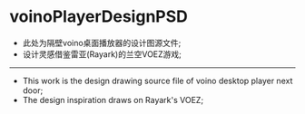# voinoPlayerDesignPSD
+ 此处为隔壁voino桌面播放器的设计图源文件;
+ 设计灵感借鉴雷亚(Rayark)的兰空VOEZ游戏;
---
+ This work is the design drawing source file of voino desktop player next door;
+ The design inspiration draws on Rayark's VOEZ;
